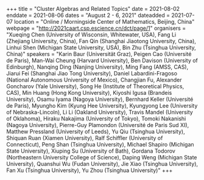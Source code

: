 +++
title = "Cluster Algebras and Related Topics"
date = 2021-08-02
enddate = 2021-08-06
dates = "August 2 - 6, 2021"
dateadded = 2021-07-07
location = "Online / Morningside Center of Mathematics, Beijing, China"
webpage = "http://2021caart.csp.escience.cn/dct/page/1"
organisers = "Xueqing Chen (University of Wisconsin, Whitewater, USA), Fang Li (Zhejiang University, China), Fan Qin (Shanghai Jiaotong University, China), Linhui Shen (Michigan State University, USA), Bin Zhu (Tsinghua University, China)"
speakers = "Karin Baur (Universität Graz), Peigen Cao (Université de Paris), Man-Wai Cheung (Harvard University), Ben Davison (University of Edinburgh), Nanqing Ding (Nanjing University), Ming Fang (AMSS, CAS), Jiarui Fei (Shanghai Jiao Tong University), Daniel Labardini-Fragoso (National Autonomous University of Mexico), Changjian Fu, Alexander Goncharov (Yale University), Song He (Institute of Theoretical Physics, CAS), Min Huang (Hong Kong University), Kiyoshi Igusa (Brandeis University), Osamu Iyama (Nagoya University), Bernhard Keller (Université de Paris), Myungho Kim (Kyung Hee University), Kyungyong Lee (University of Nebraska-Lincoln), Li Li (Oakland University), Travis Mandel (University of Oklahoma), Hiraku Nakajima (University of Tokyo), Tomoki Nakanishi (Nagoya University), Pierre-Guy Plamondon (Université de Paris Sud XI), Matthew Pressland (University of Leeds), Yu Qiu (Tsinghua University), Shiquan Ruan (Xiamen University), Ralf Schiffler (University of Connecticut), Peng Shan (Tsinghua University), Michael Shapiro (Michigan State University), Xiuping Su (University of Bath), Gordana Todorov (Northeastern University College of Science), Daping Weng (Michigan State University), Quanshui Wu (Fudan University), Jie Xiao (Tsinghua University), Fan Xu (Tsinghua University), Yu Zhou (Tsinghua University)"
+++
